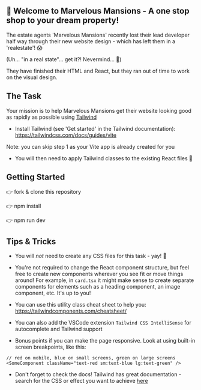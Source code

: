## 🏡 Welcome to Marvelous Mansions - A one stop shop to your dream property!

The estate agents 'Marvelous Mansions' recently lost their lead developer half way through their new website design - which has left them in a 'realestate'! 😱

(Uh... "in a real state"... get it?! Nevermind... 🙈)

They have finished their HTML and React, but they ran out of time to work on the visual design.

## The Task

Your mission is to help Marvelous Mansions get their website looking good as rapidly as possible using [Tailwind](https://tailwindcss.com/)

- Install Tailwind (see 'Get started' in the Tailwind documentation):
  https://tailwindcss.com/docs/guides/vite

Note: you can skip step 1 as your Vite app is already created for you

- You will then need to apply Tailwind classes to the existing React files 🙌

## Getting Started

👉 fork & clone this repository

👉 npm install

👉 npm run dev

## Tips & Tricks

- You will _not_ need to create any CSS files for this task - yay! 🎉

- You're not required to change the React component structure, but feel free to create new components wherever you see fit or move things around! For example, in `card.tsx` it might make sense to create separate components for elements such as a heading component, an image component, etc. It's up to you!

- You can use this utility class cheat sheet to help you: https://tailwindcomponents.com/cheatsheet/

- You can also add the VSCode extension `Tailwind CSS IntelliSense` for autocomplete and Tailwind support

- Bonus points if you can make the page responsive. Look at using built-in screen breakpoints, like this:

```JSX
// red on mobile, blue on small screens, green on large screens
<SomeComponent className="text-red sm:text-blue lg:text-green" />
```

- Don't forget to check the docs! Tailwind has great documentation - search for the CSS or effect you want to achieve [here](https://tailwindcss.com/docs/)
